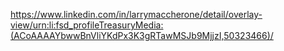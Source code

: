 https://www.linkedin.com/in/larrymaccherone/detail/overlay-view/urn:li:fsd_profileTreasuryMedia:(ACoAAAAYbwwBnVliYKdPx3K3gRTawMSJb9MjjzI,50323466)/
